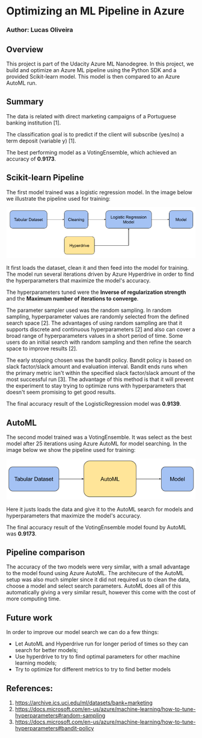 # Optimizing an ML Pipeline in Azure

### Author: Lucas Oliveira

## Overview
This project is part of the Udacity Azure ML Nanodegree.
In this project, we build and optimize an Azure ML pipeline using the Python SDK and a provided Scikit-learn model.
This model is then compared to an Azure AutoML run.

## Summary

The data is related with direct marketing campaigns of a Portuguese banking institution [1].

The classification goal is to predict if the client will subscribe (yes/no) a term deposit (variable y) [1].

The best performing model as a VotingEnsemble, which achieved an accuracy of **0.9173**.

## Scikit-learn Pipeline
The first model trained was a logistic regression model. In the image below we illustrate the pipeline used for training:

![](pipeline1.png)

It first loads the dataset, clean it and then feed into the model for training. The model run several iterations driven by Azure Hyperdrive in order to find the hyperparameters that maximize the model's accuracy.

The hyperparameters tuned were the **Inverse of regularization strength** and the **Maximum number of iterations to converge**. 

The parameter sampler used was the random sampling. In random sampling, hyperparameter values are randomly selected from the defined search space [2]. The advantages of using random sampling are that it supports discrete and continuous hyperparameters [2] and also can cover a broad range of hyperparameters values in a short period of time. Some users do an initial search with random sampling and then refine the search space to improve results [2].

The early stopping chosen was the bandit policy. Bandit policy is based on slack factor/slack amount and evaluation interval. Bandit ends runs when the primary metric isn't within the specified slack factor/slack amount of the most successful run [3]. The advantage of this method is that it will prevent the experiment to stay trying to optimize runs with hyperparameters that doesn't seem promising to get good results. 

The final accuracy result of the LogisticRegression model was **0.9139**.

## AutoML
The second model trained was a VotingEnsemble. It was select as the best model after 25 iterations using Azure AutoML for model searching. In the image below we show the pipeline used for training:

![](pipeline2.png)

Here it justs loads the data and give it to the AutoML search for models and hyperparameters that maximize the model's accuracy.

The final accuracy result of the VotingEnsemble model found by AutoML was **0.9173**.

## Pipeline comparison
The accuracy of the two models were very similar, with a small advantage to the model found using Azure AutoML. The architecure of the AutoML setup was also much simpler since it did not required us to clean the data, choose a model and select search parameters. AutoML does all of this automatically giving a very similar result, however this come with the cost of more computing time.

## Future work
In order to improve our model search we can do a few things:
- Let AutoML and Hyperdrive run for longer period of times so they can search for better models;
- Use hyperdrive to try to find optimal parameters for other machine learning models;
- Try to optimize for different metrics to try to find better models


## References:
1. https://archive.ics.uci.edu/ml/datasets/bank+marketing
2. https://docs.microsoft.com/en-us/azure/machine-learning/how-to-tune-hyperparameters#random-sampling
3. https://docs.microsoft.com/en-us/azure/machine-learning/how-to-tune-hyperparameters#bandit-policy
